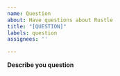 ```yaml
---
name: Question
about: Have questions about Rustle
title: "[QUESTION]"
labels: question
assignees: ''

---
```


**Describe you question**
